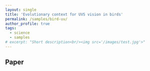 ```yaml
---
layout: single
title: 'Evolutionary context for UVS vision in birds'
permalink: /samples/bird-uv/
author_profile: true
tags:
  - science
  - samples
# excerpt: "Short description<br/><img src='/images/test.jpg'>"
---
```

## Paper
<object data="/assets/pdfs/MHoffert_BIO350_final.pdf" width="1000" height="1000" type='application/pdf'></object>